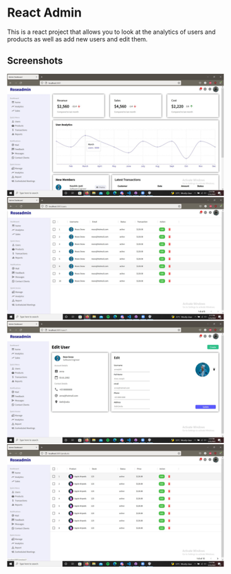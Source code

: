 # React Admin

This is a react project that allows you to look at the analytics of users and products as well
as add new users and edit them.


## Screenshots

![](src/images/Head.jpg)
![App Screenshot](src/images/employee.jpg)
![](src/images/editemp.jpg)
![App Screenshot](src/images/sell.jpg)
